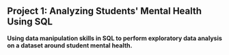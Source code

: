 <h2>Project 1: Analyzing Students' Mental Health Using SQL</h2>
<p><b>
  Using data manipulation skills in SQL to perform exploratory data analysis on a dataset around student mental health.
</b></p>
